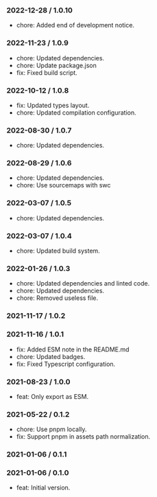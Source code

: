 ### 2022-12-28 / 1.0.10

- chore: Added end of development notice.

### 2022-11-23 / 1.0.9

- chore: Updated dependencies.
- chore: Update package.json
- fix: Fixed build script.

### 2022-10-12 / 1.0.8

- fix: Updated types layout.
- chore: Updated compilation configuration.

### 2022-08-30 / 1.0.7

- chore: Updated dependencies.

### 2022-08-29 / 1.0.6

- chore: Updated dependencies.
- chore: Use sourcemaps with swc

### 2022-03-07 / 1.0.5

- chore: Updated dependencies.

### 2022-03-07 / 1.0.4

- chore: Updated build system.

### 2022-01-26 / 1.0.3

- chore: Updated dependencies and linted code.
- chore: Updated dependencies.
- chore: Removed useless file.

### 2021-11-17 / 1.0.2


### 2021-11-16 / 1.0.1

- fix: Added ESM note in the README.md
- chore: Updated badges.
- fix: Fixed Typescript configuration.

### 2021-08-23 / 1.0.0

- feat: Only export as ESM.

### 2021-05-22 / 0.1.2

- chore: Use pnpm locally.
- fix: Support pnpm in assets path normalization.

### 2021-01-06 / 0.1.1


### 2021-01-06 / 0.1.0

- feat: Initial version.
